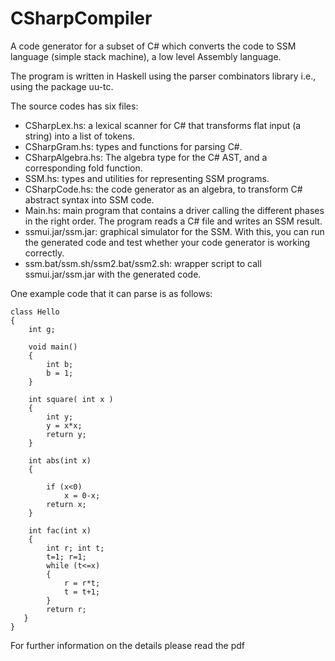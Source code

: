 # CSharpCompiler
A code generator for a subset of C# which converts the code to SSM language (simple stack machine), a low level Assembly language. 

The program is written in Haskell using the parser combinators library i.e., using the package uu-tc.

The source codes has six files:

* CSharpLex.hs: a lexical scanner for C# that transforms flat input (a string) into a list of tokens.
* CSharpGram.hs: types and functions for parsing C#.
* CSharpAlgebra.hs: The algebra type for the C# AST, and a corresponding fold
function.
* SSM.hs: types and utilities for representing SSM programs.
* CSharpCode.hs: the code generator as an algebra, to transform C# abstract syntax into SSM code.
* Main.hs: main program that contains a driver calling the different phases in the right order. The program reads a C# file and writes an SSM result.
* ssmui.jar/ssm.jar: graphical simulator for the SSM. With this, you can run the generated code and test whether your code generator is working correctly.
* ssm.bat/ssm.sh/ssm2.bat/ssm2.sh: wrapper script to call ssmui.jar/ssm.jar with the generated code.

One example code that it can parse is as follows:

```
class Hello
{
    int g;
    
    void main()
    {
        int b;
        b = 1;
    }
    
    int square( int x )
    {
        int y;
        y = x*x;
        return y;   
    }

    int abs(int x)
    {
    	
        if (x<0)
            x = 0-x;
        return x;
    }
    
    int fac(int x)
    {
        int r; int t;
        t=1; r=1;
        while (t<=x)
        {
            r = r*t;
            t = t+1;
        }
        return r;
   }
}

```

For further information on the details please read the pdf
